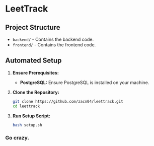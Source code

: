 # LeetTrack

## Project Structure

- `backend/` - Contains the backend code.
- `frontend/` - Contains the frontend code.


## Automated Setup

1. **Ensure Prerequisites:**
   - **PostgreSQL:** Ensure PostgreSQL is installed on your machine. 

2. **Clone the Repository:**
   ```bash
   git clone https://github.com/zacn04/leettrack.git
   cd leettrack
   ```
3. **Run Setup Script:**
   ```bash
   bash setup.sh
   ```


### Go crazy. 
